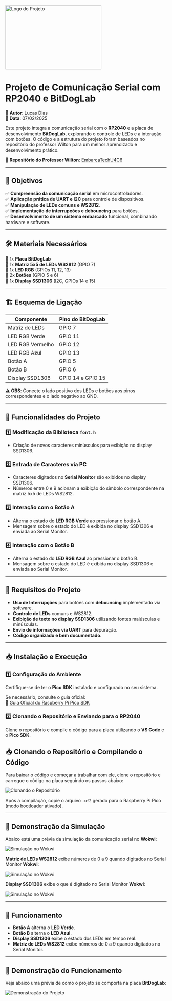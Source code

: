
<img src="https://github.com/LucaScripts/ComunicaoSerial/blob/main/docs/Group%20658.png?raw=true" alt="Logo do Projeto" width="300" height="200"/>



# **Projeto de Comunicação Serial com RP2040 e BitDogLab**

📌 **Autor**: Lucas Dias  
📆 **Data**: 07/02/2025

Este projeto integra a comunicação serial com o **RP2040** e a placa de desenvolvimento **BitDogLab**, explorando o controle de LEDs e a interação com botões. O código e a estrutura do projeto foram baseados no repositório do professor Wilton para um melhor aprendizado e desenvolvimento prático.

🔗 **Repositório do Professor Wilton**: [EmbarcaTechU4C6](https://github.com/wiltonlacerda/EmbarcaTechU4C6.git)

---

## 📌 **Objetivos**
✅ **Compreensão da comunicação serial** em microcontroladores.  
✅ **Aplicação prática de UART e I2C** para controle de dispositivos.  
✅ **Manipulação de LEDs comuns e WS2812**.  
✅ **Implementação de interrupções e debouncing** para botões.  
✅ **Desenvolvimento de um sistema embarcado** funcional, combinando hardware e software.

---

## 🛠 **Materiais Necessários**
🔹 1x **Placa BitDogLab**  
🔹 1x **Matriz 5x5 de LEDs WS2812** (GPIO 7)  
🔹 1x **LED RGB** (GPIOs 11, 12, 13)  
🔹 2x **Botões** (GPIO 5 e 6)  
🔹 1x **Display SSD1306** (I2C, GPIOs 14 e 15)

---

## 🏗 **Esquema de Ligação**
| Componente        | Pino do BitDogLab   |
|-------------------|---------------------|
| Matriz de LEDs    | GPIO 7              |
| LED RGB Verde     | GPIO 11             |
| LED RGB Vermelho  | GPIO 12             |
| LED RGB Azul      | GPIO 13             |
| Botão A           | GPIO 5              |
| Botão B           | GPIO 6              |
| Display SSD1306   | GPIO 14 e GPIO 15   |

**⚠️ OBS**: Conecte o lado positivo dos LEDs e botões aos pinos correspondentes e o lado negativo ao GND.

---

## 📜 **Funcionalidades do Projeto**
### 1️⃣ **Modificação da Biblioteca `font.h`**
- Criação de novos caracteres minúsculos para exibição no display SSD1306.

### 2️⃣ **Entrada de Caracteres via PC**
- Caracteres digitados no **Serial Monitor** são exibidos no display SSD1306.
- Números entre 0 e 9 acionam a exibição do símbolo correspondente na matriz 5x5 de LEDs WS2812.

### 3️⃣ **Interação com o Botão A**
- Alterna o estado do **LED RGB Verde** ao pressionar o botão A.
- Mensagem sobre o estado do LED é exibida no display SSD1306 e enviada ao Serial Monitor.

### 4️⃣ **Interação com o Botão B**
- Alterna o estado do **LED RGB Azul** ao pressionar o botão B.
- Mensagem sobre o estado do LED é exibida no display SSD1306 e enviada ao Serial Monitor.

---

## 🧰 **Requisitos do Projeto**
- **Uso de Interrupções** para botões com **debouncing** implementado via software.
- **Controle de LEDs** comuns e WS2812.
- **Exibição de texto no display SSD1306** utilizando fontes maiúsculas e minúsculas.
- **Envio de informações via UART** para depuração.
- **Código organizado e bem documentado**.

---

## 📥 **Instalação e Execução**

### 1️⃣ **Configuração do Ambiente**
Certifique-se de ter o **Pico SDK** instalado e configurado no seu sistema.

Se necessário, consulte o guia oficial:  
🔗 [Guia Oficial do Raspberry Pi Pico SDK](https://github.com/raspberrypi/pico-sdk)

### 2️⃣ **Clonando o Repositório e Enviando para o RP2040**
Clone o repositório e compile o código para a placa utilizando o **VS Code** e o **Pico SDK**.

## 📥 Clonando o Repositório e Compilando o Código

Para baixar o código e começar a trabalhar com ele, clone o repositório e carregue o código na placa seguindo os passos abaixo:

![Clonando o Repositório](https://github.com/LucaScripts/ComunicaoSerial/blob/main/docs/Bem-vindo%20-%20Visual%20Studio%20Code%202025-01-31%2018-49-32%20(1).gif?raw=true)

Após a compilação, copie o arquivo `.uf2` gerado para o Raspberry Pi Pico (modo bootloader ativado).

---

## 🚦 Demonstração da Simulação

Abaixo está uma prévia da simulação da comunicação serial no **Wokwi**:

![Simulação no Wokwi](https://github.com/LucaScripts/ComunicaoSerial/blob/main/docs/diagram.json%20-%20ComunicaoSerial%20-%20Visual%20Studio%20Code%202025-02-08%2018-32-16.gif?raw=true)

 **Matriz de LEDs WS2812** exibe números de 0 a 9 quando digitados no Serial Monitor **Wokwi**:

![Simulação no Wokwi](https://github.com/LucaScripts/ComunicaoSerial/blob/main/docs/matriz%20de%20LED%20no%20wokwi.gif?raw=true)

**Display SSD1306** exibe o que é digitado no Serial Monitor **Wokwi**:

![Simulação no Wokwi](https://github.com/LucaScripts/ComunicaoSerial/blob/main/docs/OLED%20wokwi.gif?raw=true)

---

## 🎯 **Funcionamento**
- **Botão A** alterna o **LED Verde**.
- **Botão B** alterna o **LED Azul**.
- **Display SSD1306** exibe o estado dos LEDs em tempo real.
- **Matriz de LEDs WS2812** exibe números de 0 a 9 quando digitados no Serial Monitor.

---

## 🚦 **Demonstração do Funcionamento**

Veja abaixo uma prévia de como o projeto se comporta na placa **BitDogLab**:

![Demonstração do Projeto](https://github.com/LucaScripts/Clock-e-Temporizadores/blob/main/docs/Clock-e-Temporizadores-2%20-%20Visual%20Studio%20Code%202025-01-31%2019-22-00.gif?raw=true)


